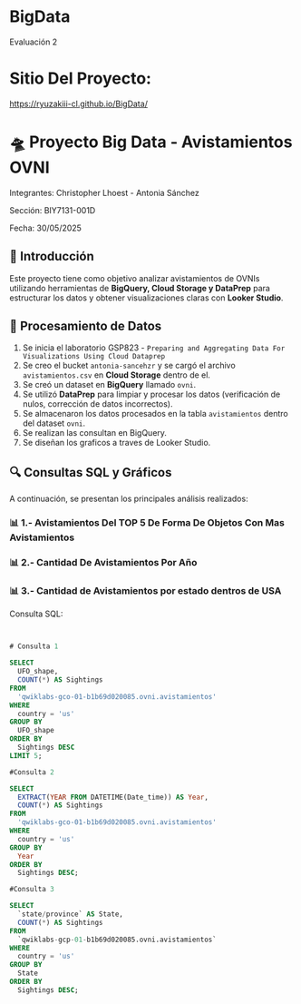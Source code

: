 # BigData
Evaluación 2 

# Sitio Del Proyecto:

https://ryuzakiii-cl.github.io/BigData/

# 🛸 Proyecto Big Data - Avistamientos OVNI  


Integrantes: Christopher Lhoest - Antonia Sánchez

Sección: BIY7131-001D

Fecha: 30/05/2025

## 📌 Introducción  
Este proyecto tiene como objetivo analizar avistamientos de OVNIs utilizando herramientas de **BigQuery, Cloud Storage y DataPrep** para estructurar los datos y obtener visualizaciones claras con **Looker Studio**.

## 📂 Procesamiento de Datos  
1. Se inicia el laboratorio GSP823 - `Preparing and Aggregating Data For Visualizations Using Cloud Dataprep`
1. Se creo el  bucket `antonia-sancehzr` y se cargó el archivo `avistamientos.csv` en **Cloud Storage** dentro de el.  
2. Se creó un dataset en **BigQuery** llamado `ovni`.  
3. Se utilizó **DataPrep** para limpiar y procesar los datos (verificación de nulos, corrección de datos incorrectos).  
4. Se almacenaron los datos procesados en la tabla `avistamientos` dentro del dataset `ovni`.
5. Se realizan las consultan en BigQuery.
6. Se diseñan los graficos a traves de Looker Studio.

## 🔍 Consultas SQL y Gráficos  
A continuación, se presentan los principales análisis realizados:

### 📊 1.- Avistamientos Del TOP 5 De Forma De Objetos Con Mas Avistamientos  
### 📊 2.- Cantidad De Avistamientos Por Año
### 📊 3.- Cantidad de Avistamientos por estado dentros de USA


Consulta SQL:
```sql


# Consulta 1

SELECT 
  UFO_shape,
  COUNT(*) AS Sightings
FROM 
  'qwiklabs-gco-01-b1b69d020085.ovni.avistamientos'
WHERE 
  country = 'us'
GROUP BY 
  UFO_shape
ORDER BY 
  Sightings DESC
LIMIT 5;

#Consulta 2

SELECT 
  EXTRACT(YEAR FROM DATETIME(Date_time)) AS Year,
  COUNT(*) AS Sightings
FROM 
  'qwiklabs-gco-01-b1b69d020085.ovni.avistamientos'
WHERE 
  country = 'us'
GROUP BY 
  Year
ORDER BY 
  Sightings DESC;

#Consulta 3

SELECT 
  `state/province` AS State,
  COUNT(*) AS Sightings
FROM 
  `qwiklabs-gcp-01-b1b69d020085.ovni.avistamientos`
WHERE 
  country = 'us'
GROUP BY 
  State
ORDER BY 
  Sightings DESC;

